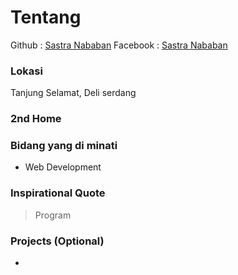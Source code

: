 # Tentang
Github : [Sastra Nababan](https://github.com/febriwinando)
Facebook : [Sastra Nababan](https://www.facebook.com/febriwinando)

### Lokasi
Tanjung Selamat, Deli serdang

### 2nd Home


### Bidang yang di minati
- Web Development 

### Inspirational Quote
> Program

### Projects (Optional)
- 
